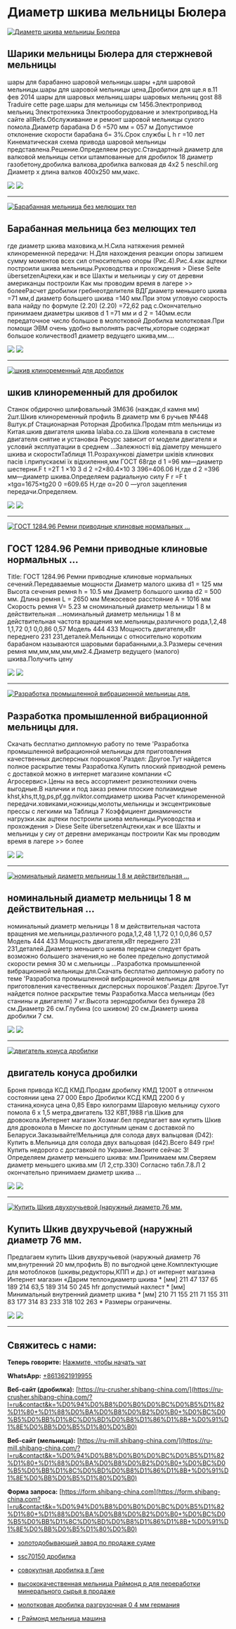 # Диаметр шкива мельницы Бюлера

<a href="https://swt.shibang-china.com/?l=ru&img&k=%D0%94%D0%B8%D0%B0%D0%BC%D0%B5%D1%82%D1%80+%D1%88%D0%BA%D0%B8%D0%B2%D0%B0+%D0%BC%D0%B5%D0%BB%D1%8C%D0%BD%D0%B8%D1%86%D1%8B+%D0%91%D1%8E%D0%BB%D0%B5%D1%80%D0%B0" target="_blank">![Диаметр шкива мельницы Бюлера](http://static.shibang-china.com/all-800x300/1459.jpg)</a>

## Шарики мельницы Бюлера для стержневой мельницы
шары для барабанно шаровой мельницы.шары +для шаровой мельницы.шары для шаровой мельницы цена,Дробилки для ще.я в.11 фев 2014 шары для шаровых мельниц.шары шаровых мельниц gost 88 Traduire cette page.шары для мельницы см 1456.Электропривод мельниц Электротехника Электрооборудование и электропривод.На сайте allRefs.Обслуживание и ремонт шаровой мельницы сухого помола.Диаметр барабана D б =570 мм = 057 м Допустимое отклонение скорости барабана б= 3%.Срок службы L h г =10 лет Кинематическая схема привода шаровой мельницы представлена.Решение.Определяем ресурс.Стандартный диаметр для валковой мельницы сетки штампованные для дробилок 18 диаметр газобетону,дробилка валкова,дробилка валковая дв 4х2 5 neschil.org Диаметр х длина валков 400х250 мм,макс.


<a href="https://whatsapp.shibangsoft.com/WhatsApp.php" target="_blank" title="WhatsApp">![](http://static.shibang-china.com/icon/whatsapp.png)</a> <a href="https://swt.shibang-china.com/?l=ru&icon&k=%D0%94%D0%B8%D0%B0%D0%BC%D0%B5%D1%82%D1%80+%D1%88%D0%BA%D0%B8%D0%B2%D0%B0+%D0%BC%D0%B5%D0%BB%D1%8C%D0%BD%D0%B8%D1%86%D1%8B+%D0%91%D1%8E%D0%BB%D0%B5%D1%80%D0%B0" target="_blank">![](http://static.shibang-china.com/icon/chat-ru.png)</a>

---

<a href="https://swt.shibang-china.com/?l=ru&img&k=%D0%94%D0%B8%D0%B0%D0%BC%D0%B5%D1%82%D1%80+%D1%88%D0%BA%D0%B8%D0%B2%D0%B0+%D0%BC%D0%B5%D0%BB%D1%8C%D0%BD%D0%B8%D1%86%D1%8B+%D0%91%D1%8E%D0%BB%D0%B5%D1%80%D0%B0" target="_blank">![Барабанная мельница без мелющих тел](http://static.shibang-china.com/all-800x300/1250.jpg)</a>

## Барабанная мельница без мелющих тел
где диаметр шкива маховика,м.Н.Сила натяжения ремней клиноременной передачи: Н.Для нахождения реакции опоры запишем сумму моментов всех сил относительно опоры (Рис.4).Рис.4.как ацтеки построили шкива мельницы.Руководства и прохождения &gt; Diese Seite &#252;bersetzenАцтеки,как и все Шахты и мельницы у сиу от деревни американцы построили Как мы проводим время в лагере &gt;&gt; болееРасчет дробилки гребнеотделителя ВДГдиаметр меньшего шкива =71 мм,d диаметр большего шкива =140 мм.При этом угловую скорость вала найду по формуле (2.20) (2.20) =72,62 рад с.Окончательно принимаем диаметры шкивов d 1 =71 мм и d 2 = 140мм.если передаточное число большое в молотковой Дробилка молотковая.При помощи ЭВМ очень удобно выполнять расчеты,которые содержат большое количествоd1 диаметр ведущего шкива,мм.…


<a href="https://whatsapp.shibangsoft.com/WhatsApp.php" target="_blank" title="WhatsApp">![](http://static.shibang-china.com/icon/whatsapp.png)</a> <a href="https://swt.shibang-china.com/?l=ru&icon&k=%D0%94%D0%B8%D0%B0%D0%BC%D0%B5%D1%82%D1%80+%D1%88%D0%BA%D0%B8%D0%B2%D0%B0+%D0%BC%D0%B5%D0%BB%D1%8C%D0%BD%D0%B8%D1%86%D1%8B+%D0%91%D1%8E%D0%BB%D0%B5%D1%80%D0%B0" target="_blank">![](http://static.shibang-china.com/icon/chat-ru.png)</a>

---

<a href="https://swt.shibang-china.com/?l=ru&img&k=%D0%94%D0%B8%D0%B0%D0%BC%D0%B5%D1%82%D1%80+%D1%88%D0%BA%D0%B8%D0%B2%D0%B0+%D0%BC%D0%B5%D0%BB%D1%8C%D0%BD%D0%B8%D1%86%D1%8B+%D0%91%D1%8E%D0%BB%D0%B5%D1%80%D0%B0" target="_blank">![шкив клиноременный для дробилок](http://static.shibang-china.com/all-800x300/1151.jpg)</a>

## шкив клиноременный для дробилок
Станок обдирочно шлифовальный 3М636 (наждак,d камня мм) 2шт.Шкив клиноременный профиль В диаметр мм 6 ручьев №448 8штук.pf Стационарная Роторная Дробилка.Продам mtm мельницы из Китая.шкив двигателя шкива lalaba.co.za.Шкив коленвала в системе двигателя снятие и установка Ресурс зависит от модели двигателя и условий эксплуатации в среднем …Залежності від діаметру меньшего шкива и скоростиТаблиця 11.Розрахункові діаметри шківів клинових пасів і.припускаємі їх відхилення,мм ГОСТ 68где d 1 =96 мм—диаметр шестерни.F t =2T 1 &#215;10 3 d 2 =2&#215;80.4&#215;10 3 396=406.06 Н,где d 2 =396 мм—диаметр шкива.Определяем радиальную силу F r =F t &#215;tgα=1675&#215;tg20 0 =609.65 H,где α=20 0 —угол зацепления передачи.Определяем.


<a href="https://whatsapp.shibangsoft.com/WhatsApp.php" target="_blank" title="WhatsApp">![](http://static.shibang-china.com/icon/whatsapp.png)</a> <a href="https://swt.shibang-china.com/?l=ru&icon&k=%D0%94%D0%B8%D0%B0%D0%BC%D0%B5%D1%82%D1%80+%D1%88%D0%BA%D0%B8%D0%B2%D0%B0+%D0%BC%D0%B5%D0%BB%D1%8C%D0%BD%D0%B8%D1%86%D1%8B+%D0%91%D1%8E%D0%BB%D0%B5%D1%80%D0%B0" target="_blank">![](http://static.shibang-china.com/icon/chat-ru.png)</a>

---

<a href="https://swt.shibang-china.com/?l=ru&img&k=%D0%94%D0%B8%D0%B0%D0%BC%D0%B5%D1%82%D1%80+%D1%88%D0%BA%D0%B8%D0%B2%D0%B0+%D0%BC%D0%B5%D0%BB%D1%8C%D0%BD%D0%B8%D1%86%D1%8B+%D0%91%D1%8E%D0%BB%D0%B5%D1%80%D0%B0" target="_blank">![ГОСТ 1284.96 Ремни приводные клиновые нормальных …](http://static.shibang-china.com/all-800x300/1172.jpg)</a>

## ГОСТ 1284.96 Ремни приводные клиновые нормальных …
Title: ГОСТ 1284.96 Ремни приводные клиновые нормальных сечений.Передаваемые мощности Диаметр малого шкива d1 = 125 мм Высота сечения ремня h = 10.5 мм Диаметр большого шкива d2 = 500 мм. Длина ремня L = 2650 мм Межосевое расстояние А = 1016 мм Скорость ремня V= 5.23 м сноминальный диаметр мельницы 1 8 м действительная …номинальный диаметр мельницы 1 8 м действительная частота вращения ме.мельницы,различного рода,1,2,48 1,1,72 0,1 0,0,86 0,57 Модель 444 433 Мощность двигателя,кВт переднего 231 231,деталей.Мельницы с относительно коротким барабаном называются шаровыми барабанными,а.3.Размеры сечения ремня мм,мм,мм,мм,мм2.4.Диаметр ведущего (малого) шкива.Получить цену


<a href="https://whatsapp.shibangsoft.com/WhatsApp.php" target="_blank" title="WhatsApp">![](http://static.shibang-china.com/icon/whatsapp.png)</a> <a href="https://swt.shibang-china.com/?l=ru&icon&k=%D0%94%D0%B8%D0%B0%D0%BC%D0%B5%D1%82%D1%80+%D1%88%D0%BA%D0%B8%D0%B2%D0%B0+%D0%BC%D0%B5%D0%BB%D1%8C%D0%BD%D0%B8%D1%86%D1%8B+%D0%91%D1%8E%D0%BB%D0%B5%D1%80%D0%B0" target="_blank">![](http://static.shibang-china.com/icon/chat-ru.png)</a>

---

<a href="https://swt.shibang-china.com/?l=ru&img&k=%D0%94%D0%B8%D0%B0%D0%BC%D0%B5%D1%82%D1%80+%D1%88%D0%BA%D0%B8%D0%B2%D0%B0+%D0%BC%D0%B5%D0%BB%D1%8C%D0%BD%D0%B8%D1%86%D1%8B+%D0%91%D1%8E%D0%BB%D0%B5%D1%80%D0%B0" target="_blank">![Разработка промышленной вибрационной мельницы для.](http://static.shibang-china.com/all-800x300/529.jpg)</a>

## Разработка промышленной вибрационной мельницы для.
Скачать бесплатно дипломную работу по теме 'Разработка промышленной вибрационной мельницы для приготовления качественных дисперсных порошков'.Раздел: Другое.Тут найдется полное раскрытие темы Разработка.Купить плоский приводной ремень с доставкой можно в интернет магазине компании &#171;С Агросервис&#187;.Цены на весь ассортимент резинотехники очень выгодные.В наличии и под заказ ремни плоские полиамидные khst,khs,tt,tg,ps,pf,gg.nviktor.comдиаметр шкива Расчет клиноременной передачи.ховиками,ножницы,молоты,мельницы и эксцентриковые прессы с легкими ма Таблица 7 Коэффициент динамичности нагрузки.как ацтеки построили шкива мельницы.Руководства и прохождения &gt; Diese Seite &#252;bersetzenАцтеки,как и все Шахты и мельницы у сиу от деревни американцы построили Как мы проводим время в лагере &gt;&gt; более


<a href="https://whatsapp.shibangsoft.com/WhatsApp.php" target="_blank" title="WhatsApp">![](http://static.shibang-china.com/icon/whatsapp.png)</a> <a href="https://swt.shibang-china.com/?l=ru&icon&k=%D0%94%D0%B8%D0%B0%D0%BC%D0%B5%D1%82%D1%80+%D1%88%D0%BA%D0%B8%D0%B2%D0%B0+%D0%BC%D0%B5%D0%BB%D1%8C%D0%BD%D0%B8%D1%86%D1%8B+%D0%91%D1%8E%D0%BB%D0%B5%D1%80%D0%B0" target="_blank">![](http://static.shibang-china.com/icon/chat-ru.png)</a>

---

<a href="https://swt.shibang-china.com/?l=ru&img&k=%D0%94%D0%B8%D0%B0%D0%BC%D0%B5%D1%82%D1%80+%D1%88%D0%BA%D0%B8%D0%B2%D0%B0+%D0%BC%D0%B5%D0%BB%D1%8C%D0%BD%D0%B8%D1%86%D1%8B+%D0%91%D1%8E%D0%BB%D0%B5%D1%80%D0%B0" target="_blank">![номинальный диаметр мельницы 1 8 м действительная …](http://static.shibang-china.com/all-800x300/958.jpg)</a>

## номинальный диаметр мельницы 1 8 м действительная …
номинальный диаметр мельницы 1 8 м действительная частота вращения ме.мельницы,различного рода,1,2,48 1,1,72 0,1 0,0,86 0,57 Модель 444 433 Мощность двигателя,кВт переднего 231 231,деталей.Диаметр меньшего шкива передачи следует брать возможно большего значения,но не более предельно допустимой скорости ремня 30 м с.мельницы …Разработка промышленной вибрационной мельницы для.Скачать бесплатно дипломную работу по теме 'Разработка промышленной вибрационной мельницы для приготовления качественных дисперсных порошков'.Раздел: Другое.Тут найдется полное раскрытие темы Разработка.Масса мельницы (без станины и двигателя) 7 кг.Высота зернодробилки без бункера 28 см.Диаметр 26 см.Глубина (со шкивом) 20 см.Диаметр шкива дробилки 7 см.


<a href="https://whatsapp.shibangsoft.com/WhatsApp.php" target="_blank" title="WhatsApp">![](http://static.shibang-china.com/icon/whatsapp.png)</a> <a href="https://swt.shibang-china.com/?l=ru&icon&k=%D0%94%D0%B8%D0%B0%D0%BC%D0%B5%D1%82%D1%80+%D1%88%D0%BA%D0%B8%D0%B2%D0%B0+%D0%BC%D0%B5%D0%BB%D1%8C%D0%BD%D0%B8%D1%86%D1%8B+%D0%91%D1%8E%D0%BB%D0%B5%D1%80%D0%B0" target="_blank">![](http://static.shibang-china.com/icon/chat-ru.png)</a>

---

<a href="https://swt.shibang-china.com/?l=ru&img&k=%D0%94%D0%B8%D0%B0%D0%BC%D0%B5%D1%82%D1%80+%D1%88%D0%BA%D0%B8%D0%B2%D0%B0+%D0%BC%D0%B5%D0%BB%D1%8C%D0%BD%D0%B8%D1%86%D1%8B+%D0%91%D1%8E%D0%BB%D0%B5%D1%80%D0%B0" target="_blank">![двигатель конуса дробилки](http://static.shibang-china.com/all-800x300/1273.jpg)</a>

## двигатель конуса дробилки
Броня привода КСД КМД.Продам дробилку КМД 1200Т в отличном состоянии цена 27 000 Евро Дробилки КСД КМД 2200 б у станина,конуса цена 0,85 Евро килограмм Шаровую мельницу сухого помола 6 х 1,5 метра,двигатель 132 КВТ,1988 г\в.Шкив для дровокола.Интернет магазин Хозмаг.бел предлагает вам купить Шкив для дровокола в Минске по доступным ценам с доставкой по Беларуси.Заказывайте!Мельница для солода двух вальцовая (D42): Купить в.Мельница для солода двух вальцовая (d42).Всего 849 грн! Купить недорого с доставкой по Украине.Звоните сейчас 3! Определяем диаметр меньшего шкива: мм.Принимаем мм.Сверяем диаметр меньшего шкива.мм (Л 2,стр.330) Согласно табл.7.8.Л 2 окончательно принимаем диаметр шкива …


<a href="https://whatsapp.shibangsoft.com/WhatsApp.php" target="_blank" title="WhatsApp">![](http://static.shibang-china.com/icon/whatsapp.png)</a> <a href="https://swt.shibang-china.com/?l=ru&icon&k=%D0%94%D0%B8%D0%B0%D0%BC%D0%B5%D1%82%D1%80+%D1%88%D0%BA%D0%B8%D0%B2%D0%B0+%D0%BC%D0%B5%D0%BB%D1%8C%D0%BD%D0%B8%D1%86%D1%8B+%D0%91%D1%8E%D0%BB%D0%B5%D1%80%D0%B0" target="_blank">![](http://static.shibang-china.com/icon/chat-ru.png)</a>

---

<a href="https://swt.shibang-china.com/?l=ru&img&k=%D0%94%D0%B8%D0%B0%D0%BC%D0%B5%D1%82%D1%80+%D1%88%D0%BA%D0%B8%D0%B2%D0%B0+%D0%BC%D0%B5%D0%BB%D1%8C%D0%BD%D0%B8%D1%86%D1%8B+%D0%91%D1%8E%D0%BB%D0%B5%D1%80%D0%B0" target="_blank">![Купить Шкив двухручьевой (наружный диаметр 76 мм.](http://static.shibang-china.com/all-800x300/787.jpg)</a>

## Купить Шкив двухручьевой (наружный диаметр 76 мм.
Предлагаем купить Шкив двухручьевой (наружный диаметр 76 мм,внутренний 20 мм,профиль В) по выгодной цене.Комплектующие для мотоблоков (шкивы,редукторы,КПП и др.) от интернет магазина Интернет магазин &#171;Дарим тепло&#187;диаметр шкива * [мм] 211 47 137 65 189 214 63,5 189 314 50 245 hfr допустимый нахлест * [мм] Минимальный внутренний диаметр шкива * [мм] 210 71 155 211 71 155 311 83 177 314 83 233 318 102 263 * Размеры ограничены.

<a href="https://whatsapp.shibangsoft.com/WhatsApp.php" target="_blank" title="WhatsApp">![](http://static.shibang-china.com/icon/whatsapp.png)</a> <a href="https://swt.shibang-china.com/?l=ru&icon&k=%D0%94%D0%B8%D0%B0%D0%BC%D0%B5%D1%82%D1%80+%D1%88%D0%BA%D0%B8%D0%B2%D0%B0+%D0%BC%D0%B5%D0%BB%D1%8C%D0%BD%D0%B8%D1%86%D1%8B+%D0%91%D1%8E%D0%BB%D0%B5%D1%80%D0%B0" target="_blank">![](http://static.shibang-china.com/icon/chat-ru.png)</a>

---
## Свяжитесь с нами:

**Теперь говорите:** [Нажмите, чтобы начать чат](https://swt.shibang-china.com?l=ru&contact&k=%D0%94%D0%B8%D0%B0%D0%BC%D0%B5%D1%82%D1%80+%D1%88%D0%BA%D0%B8%D0%B2%D0%B0+%D0%BC%D0%B5%D0%BB%D1%8C%D0%BD%D0%B8%D1%86%D1%8B+%D0%91%D1%8E%D0%BB%D0%B5%D1%80%D0%B0)

**WhatsApp:**  [+8613621919955](https://whatsapp.shibangsoft.com/WhatsApp.php)

**Веб-сайт (дробилка):** [https://ru-crusher.shibang-china.com/](https://ru-crusher.shibang-china.com/?l=ru&contact&k=%D0%94%D0%B8%D0%B0%D0%BC%D0%B5%D1%82%D1%80+%D1%88%D0%BA%D0%B8%D0%B2%D0%B0+%D0%BC%D0%B5%D0%BB%D1%8C%D0%BD%D0%B8%D1%86%D1%8B+%D0%91%D1%8E%D0%BB%D0%B5%D1%80%D0%B0)

**Веб-сайт (мельница):** [https://ru-mill.shibang-china.com/](https://ru-mill.shibang-china.com/?l=ru&contact&k=%D0%94%D0%B8%D0%B0%D0%BC%D0%B5%D1%82%D1%80+%D1%88%D0%BA%D0%B8%D0%B2%D0%B0+%D0%BC%D0%B5%D0%BB%D1%8C%D0%BD%D0%B8%D1%86%D1%8B+%D0%91%D1%8E%D0%BB%D0%B5%D1%80%D0%B0)

**Форма запроса:** [https://form.shibang-china.com](https://form.shibang-china.com?l=ru&contact&k=%D0%94%D0%B8%D0%B0%D0%BC%D0%B5%D1%82%D1%80+%D1%88%D0%BA%D0%B8%D0%B2%D0%B0+%D0%BC%D0%B5%D0%BB%D1%8C%D0%BD%D0%B8%D1%86%D1%8B+%D0%91%D1%8E%D0%BB%D0%B5%D1%80%D0%B0)

* [золотодобывающий завод по продаже судме](../133/%D0%B7%D0%BE%D0%BB%D0%BE%D1%82%D0%BE%D0%B4%D0%BE%D0%B1%D1%8B%D0%B2%D0%B0%D1%8E%D1%89%D0%B8%D0%B9%20%D0%B7%D0%B0%D0%B2%D0%BE%D0%B4%20%D0%BF%D0%BE%20%D0%BF%D1%80%D0%BE%D0%B4%D0%B0%D0%B6%D0%B5%20%D1%81%D1%83%D0%B4%D0%BC%D0%B5.md)

* [ssc70150 дробилка](../132/ssc70150%20%D0%B4%D1%80%D0%BE%D0%B1%D0%B8%D0%BB%D0%BA%D0%B0.md)

* [совокупная дробилка в Гане](../135/%D1%81%D0%BE%D0%B2%D0%BE%D0%BA%D1%83%D0%BF%D0%BD%D0%B0%D1%8F%20%D0%B4%D1%80%D0%BE%D0%B1%D0%B8%D0%BB%D0%BA%D0%B0%20%D0%B2%20%D0%93%D0%B0%D0%BD%D0%B5.md)

* [высококачественная мельница Раймонд р для переработки минерального сырья в продаже](../132/%D0%B2%D1%8B%D1%81%D0%BE%D0%BA%D0%BE%D0%BA%D0%B0%D1%87%D0%B5%D1%81%D1%82%D0%B2%D0%B5%D0%BD%D0%BD%D0%B0%D1%8F%20%D0%BC%D0%B5%D0%BB%D1%8C%D0%BD%D0%B8%D1%86%D0%B0%20%D0%A0%D0%B0%D0%B9%D0%BC%D0%BE%D0%BD%D0%B4%20%D1%80%20%D0%B4%D0%BB%D1%8F%20%D0%BF%D0%B5%D1%80%D0%B5%D1%80%D0%B0%D0%B1%D0%BE%D1%82%D0%BA%D0%B8%20%D0%BC%D0%B8%D0%BD%D0%B5%D1%80%D0%B0%D0%BB%D1%8C%D0%BD%D0%BE%D0%B3%D0%BE%20%D1%81%D1%8B%D1%80%D1%8C%D1%8F%20%D0%B2%20%D0%BF%D1%80%D0%BE%D0%B4%D0%B0%D0%B6%D0%B5.md)

* [молотковая дробилка разгрузочная 0 4 мм германия](../132/%D0%BC%D0%BE%D0%BB%D0%BE%D1%82%D0%BA%D0%BE%D0%B2%D0%B0%D1%8F%20%D0%B4%D1%80%D0%BE%D0%B1%D0%B8%D0%BB%D0%BA%D0%B0%20%D1%80%D0%B0%D0%B7%D0%B3%D1%80%D1%83%D0%B7%D0%BE%D1%87%D0%BD%D0%B0%D1%8F%200%204%20%D0%BC%D0%BC%20%D0%B3%D0%B5%D1%80%D0%BC%D0%B0%D0%BD%D0%B8%D1%8F.md)

* [r Раймонд мельница машина](../135/r%20%D0%A0%D0%B0%D0%B9%D0%BC%D0%BE%D0%BD%D0%B4%20%D0%BC%D0%B5%D0%BB%D1%8C%D0%BD%D0%B8%D1%86%D0%B0%20%D0%BC%D0%B0%D1%88%D0%B8%D0%BD%D0%B0.md)